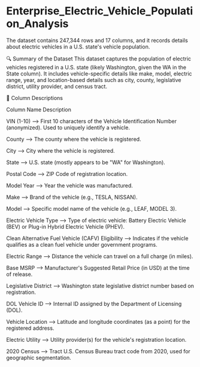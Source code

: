 # Enterprise_Electric_Vehicle_Population_Analysis

The dataset contains 247,344 rows and 17 columns, and it records details about electric vehicles in a U.S. state's vehicle population.

🔍 Summary of the Dataset
This dataset captures the population of electric vehicles registered in a U.S. state (likely Washington, given the WA in the State column). It includes vehicle-specific details like make, model, electric range, year, and location-based details such as city, county, legislative district, utility provider, and census tract.

🧾 Column Descriptions

Column Name 	  Description

VIN (1-10) -->	First 10 characters of the Vehicle Identification Number (anonymized). Used to uniquely identify a vehicle.

County -->	The county where the vehicle is registered.

City -->	City where the vehicle is registered.

State -->	U.S. state (mostly appears to be "WA" for Washington).

Postal Code -->	ZIP Code of registration location.

Model Year -->	Year the vehicle was manufactured.

Make	 --> Brand of the vehicle (e.g., TESLA, NISSAN).

Model -->	Specific model name of the vehicle (e.g., LEAF, MODEL 3).

Electric Vehicle Type -->	Type of electric vehicle: Battery Electric Vehicle (BEV) or Plug-in Hybrid Electric Vehicle (PHEV).

Clean Alternative Fuel Vehicle (CAFV) Eligibility -->	Indicates if the vehicle qualifies as a clean fuel vehicle under government programs.

Electric Range -->	Distance the vehicle can travel on a full charge (in miles).

Base MSRP	--> Manufacturer's Suggested Retail Price (in USD) at the time of release.

Legislative District -->	Washington state legislative district number based on registration.

DOL Vehicle ID -->	Internal ID assigned by the Department of Licensing (DOL).

Vehicle Location -->	Latitude and longitude coordinates (as a point) for the registered address.

Electric Utility -->	Utility provider(s) for the vehicle's registration location.

2020 Census --> Tract	U.S. Census Bureau tract code from 2020, used for geographic segmentation.
